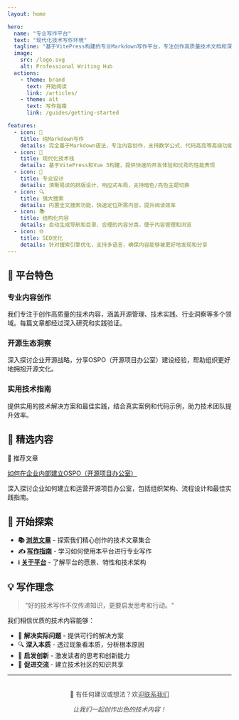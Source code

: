 ```yaml
---
layout: home

hero:
  name: "专业写作平台"
  text: "现代化技术写作环境"
  tagline: "基于VitePress构建的专业Markdown写作平台，专注创作高质量技术文档和深度文章"
  image:
    src: /logo.svg
    alt: Professional Writing Hub
  actions:
    - theme: brand
      text: 开始阅读
      link: /articles/
    - theme: alt
      text: 写作指南
      link: /guides/getting-started

features:
  - icon: 📝
    title: 纯Markdown写作
    details: 完全基于Markdown语法，专注内容创作，支持数学公式、代码高亮等高级功能
  - icon: 🚀
    title: 现代化技术栈
    details: 基于VitePress和Vue 3构建，提供快速的开发体验和优秀的性能表现
  - icon: 🎨
    title: 专业设计
    details: 清晰易读的排版设计，响应式布局，支持暗色/亮色主题切换
  - icon: 🔍
    title: 强大搜索
    details: 内置全文搜索功能，快速定位所需内容，提升阅读效率
  - icon: 📚
    title: 结构化内容
    details: 自动生成导航和目录，合理的内容分类，便于内容管理和浏览
  - icon: 🌐
    title: SEO优化
    details: 针对搜索引擎优化，支持多语言，确保内容能够被更好地发现和分享
---
```


## 🎯 平台特色

### 专业内容创作

我们专注于创作高质量的技术内容，涵盖开源管理、技术实践、行业洞察等多个领域。每篇文章都经过深入研究和实践验证。

### 开源生态洞察

深入探讨企业开源战略，分享OSPO（开源项目办公室）建设经验，帮助组织更好地拥抱开源文化。

### 实用技术指南

提供实用的技术解决方案和最佳实践，结合真实案例和代码示例，助力技术团队提升效率。

## 📖 精选内容

<div class="tip custom-block">
  <p class="custom-block-title">🌟 推荐文章</p>
  <p><a href="./articles/ospo-guide">如何在企业内部建立OSPO（开源项目办公室）</a></p>
  <p>深入探讨企业如何建立和运营开源项目办公室，包括组织架构、流程设计和最佳实践指南。</p>
</div>

## 🚀 开始探索

- **📚 [浏览文章](./articles/)** - 探索我们精心创作的技术文章集合
- **✍️ [写作指南](./guides/)** - 学习如何使用本平台进行专业写作
- **ℹ️ [关于平台](./about)** - 了解平台的愿景、特性和技术架构

## 💡 写作理念

> "好的技术写作不仅传递知识，更要启发思考和行动。"

我们相信优质的技术内容能够：
- 🎯 **解决实际问题** - 提供可行的解决方案
- 🔍 **深入本质** - 透过现象看本质，分析根本原因
- 🌱 **启发创新** - 激发读者的思考和创新能力
- 🤝 **促进交流** - 建立技术社区的知识共享

---

<div style="text-align: center; margin-top: 2rem; opacity: 0.8;">
  <p>📧 有任何建议或想法？欢迎<a href="./about#联系我们">联系我们</a></p>
  <p><em>让我们一起创作出色的技术内容！</em></p>
</div>
